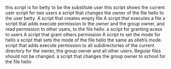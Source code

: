  this script is for betty to be the substitute user
this script shows the current user
script for two users
a  script that changes the owner of the file hello to the user betty.
A script that creates empty file
A script that executes a file
a script that adds execute permission to the owner and the group owner, and read permission to other users, to the file hello.
a script for granting acess to users
A script that grant others permission
A script to set the mode for hello
a script that sets the mode of the file hello the same as olleh’s mode.
 script that adds execute permission to all subdirectories of the current directory for the owner, the group owner and all other users. Regular files should not be changed.
 a script that changes the group owner to school for the file hello
